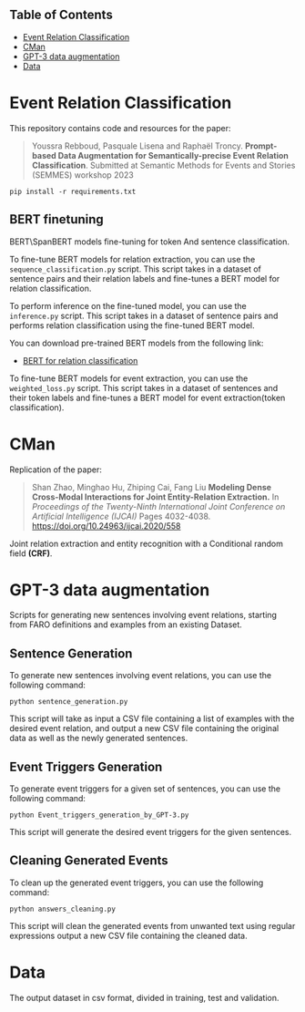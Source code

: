 <!-- Table of Contents -->
## Table of Contents

- [Event Relation Classification](#event-relation-classification)
- [CMan](#cman)
- [GPT-3 data augmentation](#gpt-3-data-augmentation)
- [Data](#data)


<!-- Event Relation Classification -->
# Event Relation Classification

This repository contains code and resources for the paper:

> Youssra Rebboud, Pasquale Lisena and Raphaël Troncy.
> **Prompt-based Data Augmentation for
Semantically-precise Event Relation Classification**.
> Submitted at Semantic Methods for Events and Stories (SEMMES) workshop 2023



    pip install -r requirements.txt


## BERT finetuning 
BERT\SpanBERT models fine-tuning for token And sentence classification.
 
<p>To fine-tune BERT models for relation extraction, you can use the <code>sequence_classification.py</code> script. This script takes in a dataset of sentence pairs and their relation labels and fine-tunes a BERT model for relation classification.</p>

<p>To perform inference on the fine-tuned model, you can use the <code>inference.py</code> script. This script takes in a dataset of sentence pairs and performs relation classification using the fine-tuned BERT model.</p>

<p>You can download pre-trained BERT models from the following link:</p>

<ul>
	<li><a href="https://drive.google.com/drive/folders/1R23FpzZr96ugY4qxSs7j7o54D5kL0BI3?usp=sharing">BERT for relation classification</a></li>
</ul>

<p>To fine-tune BERT models for event extraction, you can use the <code>weighted_loss.py</code> script. This script takes in a dataset of sentences and their token labels and fine-tunes a BERT model for event extraction(token classification).</p>


# CMan

Replication of the paper:
> Shan Zhao, Minghao Hu, Zhiping Cai, Fang Liu
> **Modeling Dense Cross-Modal Interactions for Joint Entity-Relation Extraction.**
> In *Proceedings of the Twenty-Ninth International Joint Conference on Artificial Intelligence (IJCAI)*
> Pages 4032-4038. https://doi.org/10.24963/ijcai.2020/558

Joint relation extraction and entity recognition with a Conditional random field **(CRF)**.

# GPT-3 data augmentation
Scripts for generating new sentences involving event relations, starting from FARO definitions and examples from an existing Dataset.
<h2>Sentence Generation</h2>
<p>To generate new sentences involving event relations, you can use the following command:</p>

<pre><code>python sentence_generation.py</code></pre>

<p>This script will take as input a CSV file containing a list of examples with the desired event relation, and output a new CSV file containing the original data as well as the newly generated sentences.</p>

<h2>Event Triggers Generation</h2>
<p>To generate event triggers for a given set of sentences, you can use the following command:</p>

<pre><code>python Event_triggers_generation_by_GPT-3.py</code></pre>

<p>This script will generate the desired event triggers for the given sentences.</p>

<h2>Cleaning Generated Events</h2>
<p>To clean up the generated event triggers, you can use the following command:</p>

<pre><code>python answers_cleaning.py</code></pre>

<p>This script will clean the generated events from unwanted text using regular expressions output a new CSV file containing the cleaned data.</p>






# Data

The output dataset in csv format, divided in training, test and validation.

